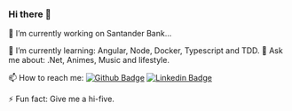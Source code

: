 ### Hi there 👋

🔭 I’m currently working on Santander Bank...

🌱 I’m currently learning: Angular, Node, Docker, Typescript and TDD. 💬 Ask me about: .Net, Animes, Music and lifestyle.

📫 How to reach me: 
[![Github Badge](https://img.shields.io/badge/-Github-000?style=flat-square&logo=Github&logoColor=white&link=https://github.com/juliorenanp)](https://github.com/juliorenanp)
[![Linkedin Badge](https://img.shields.io/badge/-LinkedIn-blue?style=flat-square&logo=Linkedin&logoColor=white&link=https://www.linkedin.com/in/juliorspinheiro/)](https://www.linkedin.com/in/juliorspinheiro/)

⚡ Fun fact: Give me a hi-five.

